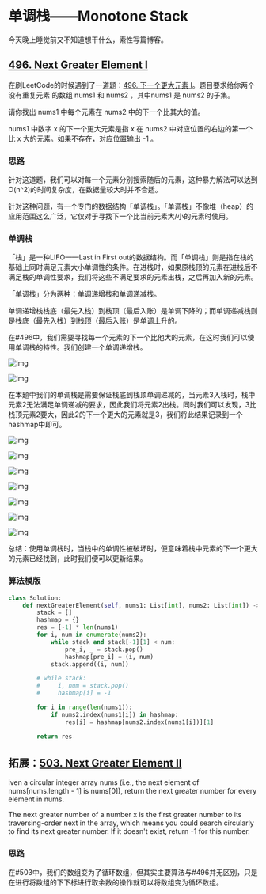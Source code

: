# 单调栈——Monotone Stack

今天晚上睡觉前又不知道想干什么，索性写篇博客。

## [496. Next Greater Element I](https://leetcode-cn.com/problems/next-greater-element-i/)

在刷LeetCode的时候遇到了一道题：[496. 下一个更大元素 I](https://leetcode-cn.com/problems/next-greater-element-i/)。题目要求给你两个 没有重复元素 的数组 nums1 和 nums2 ，其中nums1 是 nums2 的子集。

请你找出 nums1 中每个元素在 nums2 中的下一个比其大的值。

nums1 中数字 x 的下一个更大元素是指 x 在 nums2 中对应位置的右边的第一个比 x 大的元素。如果不存在，对应位置输出 -1 。

### 思路

针对这道题，我们可以对每一个元素分别搜索随后的元素，这种暴力解法可以达到O(n^2)的时间复杂度，在数据量较大时并不合适。

针对这种问题，有一个专门的数据结构「单调栈」。「单调栈」不像堆（heap）的应用范围这么广泛，它仅对于寻找下一个比当前元素大/小的元素时使用。

### 单调栈

「栈」是一种LIFO——Last in First out的数据结构。而「单调栈」则是指在栈的基础上同时满足元素大小单调性的条件。在进栈时，如果原栈顶的元素在进栈后不满足栈的单调性要求，我们将这些不满足要求的元素出栈，之后再加入新的元素。

「单调栈」分为两种：单调递增栈和单调递减栈。

单调递增栈栈底（最先入栈）到栈顶（最后入账）是单调下降的；而单调递减栈则是栈底（最先入栈）到栈顶（最后入账）是单调上升的。

在#496中，我们需要寻找每一个元素的下一个比他大的元素，在这时我们可以使用单调栈的特性。我们创建一个单调递增栈。

![img](%E5%8D%95%E8%B0%83%E6%A0%88.assets/1616403527-TfSHQh-0496.001.jpeg)

![img](%E5%8D%95%E8%B0%83%E6%A0%88.assets/1616403527-wkRXsj-0496.002.jpeg)

在本题中我们的单调栈是需要保证栈底到栈顶单调递减的，当元素3入栈时，栈中元素2无法满足单调递减的要求，因此我们将元素2出栈。同时我们可以发现，3比栈顶元素2要大，因此2的下一个更大的元素就是3，我们将此结果记录到一个hashmap中即可。

![img](%E5%8D%95%E8%B0%83%E6%A0%88.assets/1616403527-lxOUsI-0496.003.jpeg)

![img](%E5%8D%95%E8%B0%83%E6%A0%88.assets/1616403527-vQnAid-0496.004.jpeg)

![img](%E5%8D%95%E8%B0%83%E6%A0%88.assets/1616403527-lSfwYs-0496.005.jpeg)

![img](%E5%8D%95%E8%B0%83%E6%A0%88.assets/1616403527-EwkSGP-0496.006-20210731005959050.jpeg)

![img](%E5%8D%95%E8%B0%83%E6%A0%88.assets/1616403527-AORSDA-0496.007.jpeg)

![img](%E5%8D%95%E8%B0%83%E6%A0%88.assets/1616403527-lQdwMk-0496.008.jpeg)

![img](%E5%8D%95%E8%B0%83%E6%A0%88.assets/1616403527-vUWIDY-0496.009.jpeg)

总结：使用单调栈时，当栈中的单调性被破坏时，便意味着栈中元素的下一个更大的元素已经找到，此时我们便可以更新结果。

### 算法模版

```python
class Solution:
    def nextGreaterElement(self, nums1: List[int], nums2: List[int]) -> List[int]:
        stack = []
        hashmap = {}
        res = [-1] * len(nums1)
        for i, num in enumerate(nums2):
            while stack and stack[-1][1] < num:
                pre_i, _ = stack.pop()
                hashmap[pre_i] = (i, num)
            stack.append((i, num))

        # while stack:
        #     i, num = stack.pop()
        #     hashmap[i] = -1

        for i in range(len(nums1)):
            if nums2.index(nums1[i]) in hashmap:
                res[i] = hashmap[nums2.index(nums1[i])][1]

        return res
```



## 拓展：[503. Next Greater Element II](https://leetcode-cn.com/problems/next-greater-element-ii/)

iven a circular integer array nums (i.e., the next element of nums[nums.length - 1] is nums[0]), return the next greater number for every element in nums.

The next greater number of a number x is the first greater number to its traversing-order next in the array, which means you could search circularly to find its next greater number. If it doesn't exist, return -1 for this number.

### 思路

在#503中，我们的数组变为了循环数组，但其实主要算法与#496并无区别，只是在进行将数组的下下标进行取余数的操作就可以将数组变为循环数组。
